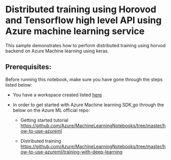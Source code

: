 # Distributed training using Horovod and Tensorflow high level API using Azure machine learning service  


This sample demonstrates how to perform distributed training using horvod backend on Azure Machine learning using keras.



## Prerequisites:

Before running this notebook, make sure you have gone through the steps listed below:

- You have a workspace created listed [here](https://docs.microsoft.com/en-us/azure/machine-learning/service/quickstart-get-started )  

- In order to get started with Azure Machine learning SDK,go through the below on the Azure ML official repo: 
    - Getting started tutorial https://github.com/Azure/MachineLearningNotebooks/tree/master/how-to-use-azureml

    - Distributed training https://github.com/Azure/MachineLearningNotebooks/tree/master/how-to-use-azureml/training-with-deep-learning 
